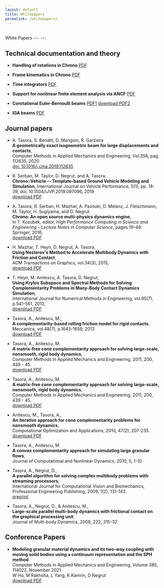 ```yaml
---
layout: default
title: Whitepapers
permalink: /whitepapers/
---
```


<br>
White Papers
---
---

## Technical documentation and theory

- **Handling of rotations in Chrono**
  [PDF](http://www.projectchrono.org/assets/white_papers/ChronoCore/rotations.pdf)

- **Frame kinematics in Chrono**
  [PDF](http://www.projectchrono.org/assets/white_papers/ChronoCore/frame_kinematics.pdf)

- **Time integrators**
  [PDF](http://www.projectchrono.org/assets/white_papers/ChronoCore/integrator.pdf)

- **Support for nonlinear finite element analysis via ANCF**
  [PDF](http://www.projectchrono.org/assets/white_papers/FEA/WP_ANCF.pdf)

- **Corotational Euler-Bernoulli beams**
  [PDF1](http://www.projectchrono.org/assets/white_papers/FEA/euler_beams.pdf)   [download PDF2](http://www.projectchrono.org/assets/white_papers/FEA/WhitePaper_Co-rotational.pdf)

- **IGA beams**
  [PDF](http://www.projectchrono.org/assets/white_papers/FEA/iga_beams.pdf)
  
## Journal papers
- A. Tasora, S. Benatti, D. Mangoni, R. Garziera  <br>
  **A geometrically exact isogeometric beam for large displacements and contacts**, <br>
  Computer Methods in Applied Mechanics and Engineering, Vol.358, pag. 112635, 2020  <br>
  [doi: 10.1016/j.cma.2019.112635](https://doi.org/10.1016/j.cma.2019.112635)

- R. Serban, M. Taylor, D. Negrut, and A. Tasora. <br>
  **Chrono::Vehicle -- Template-based Ground Vehicle Modeling and Simulation**,
  International Journal on Vehicle Performance, 5(1), pp. 18-39, doi: 10.1504/IJVP.2019.097096, 2019 <br>
  [download PDF](http://projectchrono.org/assets/white_papers/chronoVehicle_IJVP.pdf)

- A. Tasora, R. Serban, H. Mazhar, A. Pazouki, D. Melanz, J. Fleischmann, M. Taylor, H. Sugiyama, and D. Negrut. <br>
  **Chrono: An open source multi-physics dynamics engine**, <br>
  In T. Kozubek, editor, *High Performance Computing in Science and Engineering – Lecture Notes in Computer Science*, pages 19–49.
  Springer, 2016, <br>
  [download PDF](http://projectchrono.org/assets/white_papers/chronoSpringer.pdf)

- H. Mazhar, T. Heyn, D. Negrut, A. Tasora,  <br>
  **Using Nesterov's Method to Accelerate Multibody Dynamics with Friction and Contact**, <br>
  ACM Transactions on Graphics, vol.34(3), 2015,  <br>
  [download PDF](http://dx.doi.org/10.1145/2735627)

- T. Heyn, M. Anitescu, A. Tasora, D. Negrut,   <br>
  **Using Krylov Subspace and Spectral Methods for Solving Complementarity Problems in Many-Body Contact Dynamics Simulation**, <br>
  International Journal for Numerical Methods in Engineering, vol.95(7), p.541-561, 2013,  <br>
  [download PDF](http://www.chronoengine.info/tasora/pubblicazioni/IJNME_2012_preprint.pdf)

- Tasora, A., Anitescu, M., <br>
  **A complementarity-based rolling friction model for rigid contacts**,  <br>
  Meccanica, vol.48(7), p.1643-1659, 2013  <br>
  [download PDF](http://www.mcs.anl.gov/~anitescu/PUBLICATIONS/2012/TasoraAnitescu2012RollingComplementarity.pdf)

- Tasora, A., Anitescu, M. <br>
  **A matrix-free cone complementarity approach for solving large-scale, nonsmooth, rigid body dynamics**,  <br>
  Computer Methods in Applied Mechanics and Engineering, 2011, 200, 439 - 45.  <br>
  [download PDF](http://www.mcs.anl.gov/~anitescu/PUBLICATIONS/2010/preprint_TASORA_ANITESCU_COMP.pdf)

- Tasora, A., Anitescu, M. <br>
  **A matrix-free cone complementarity approach for solving large-scale, nonsmooth, rigid body dynamics**,  <br>
  Computer Methods in Applied Mechanics and Engineering, 2011, 200, 439 - 45.  <br>
  [download PDF](http://www.mcs.anl.gov/~anitescu/PUBLICATIONS/2010/preprint_TASORA_ANITESCU_COMP.pdf)

- Anitescu, M., Tasora, A., <br>
  **An iterative approach for cone complementarity problems for nonsmooth dynamics**,  <br>
  Computational Optimization and Applications, 2010, 47(2), 207-235.  <br>
  [download PDF](http://www.mcs.anl.gov/uploads/cels/papers/P1413.pdf)

- Tasora, A., Anitescu, M. <br>
  **A convex complementarity approach for simulating large granular flows**,  <br>
  Journal of Computational and Nonlinear Dynamics, 2010, 5, 1-10

- Tasora, A., Negrut, D., <br>
  **A parallel algorithm for solving complex multibody problems with streaming processors**,  <br>
  International Journal for Computational Vision and Biomechanics, Professional Engineering Publishing, 2009, 1(2), 131-143   <br>
  [preprint](http://projectchrono.org/tasora/pubblicazioni/paper_IJCV.pdf)

- Tasora, A., Negrut, D., & Anitescu, M., <br>
  **Large-scale parallel multi-body dynamics with frictional contact on the graphical processing unit**. <br>
  Journal of Multi-body Dynamics, 2008, 222, 315-32

## Conference Papers

- **Modeling granular material dynamics and its two-way coupling with moving solid     bodies using a continuum representation and the SPH method**<br>
  Computer Methods in Applied Mechanics and Engineering, Volume 385, 114022, November 2021<br>
  W Hu, M Rakhsha, L Yang, K Kamrin, D Negrut  
  [download PDF](https://reader.elsevier.com/reader/sd/pii/S0045782521003534?token=CB9F73911C99C93F693A03A11FE3FFE8FE61C95841BF57F458486B8C588C2B9BA55F9DA7C04C7E472EEF9CA0E95BA327&originRegion=us-east-1&originCreation=20220222174531)

